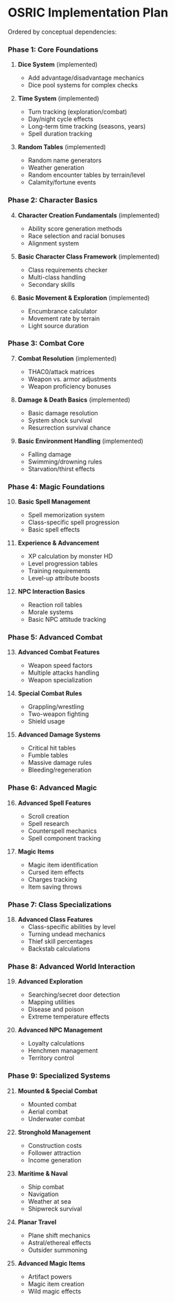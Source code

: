 # OSRIC Implementation Plan 

Ordered by conceptual dependencies:

### Phase 1: Core Foundations

1. **Dice System** (implemented)
   - Add advantage/disadvantage mechanics
   - Dice pool systems for complex checks

2. **Time System** (implemented)
   - Turn tracking (exploration/combat)
   - Day/night cycle effects
   - Long-term time tracking (seasons, years)
   - Spell duration tracking

3. **Random Tables** (implemented)
   - Random name generators
   - Weather generation
   - Random encounter tables by terrain/level
   - Calamity/fortune events

### Phase 2: Character Basics

4. **Character Creation Fundamentals** (implemented)
   - Ability score generation methods
   - Race selection and racial bonuses
   - Alignment system

5. **Basic Character Class Framework** (implemented)
   - Class requirements checker
   - Multi-class handling
   - Secondary skills
   
6. **Basic Movement & Exploration** (implemented)
   - Encumbrance calculator
   - Movement rate by terrain
   - Light source duration

### Phase 3: Combat Core

7. **Combat Resolution** (implemented)
   - THAC0/attack matrices
   - Weapon vs. armor adjustments
   - Weapon proficiency bonuses

8. **Damage & Death Basics** (implemented)
   - Basic damage resolution
   - System shock survival
   - Resurrection survival chance

9. **Basic Environment Handling** (implemented)
   - Falling damage
   - Swimming/drowning rules
   - Starvation/thirst effects

### Phase 4: Magic Foundations

10. **Basic Spell Management**
    - Spell memorization system
    - Class-specific spell progression
    - Basic spell effects

11. **Experience & Advancement**
    - XP calculation by monster HD
    - Level progression tables
    - Training requirements
    - Level-up attribute boosts

12. **NPC Interaction Basics**
    - Reaction roll tables
    - Morale systems
    - Basic NPC attitude tracking

### Phase 5: Advanced Combat

13. **Advanced Combat Features**
    - Weapon speed factors
    - Multiple attacks handling
    - Weapon specialization

14. **Special Combat Rules**
    - Grappling/wrestling
    - Two-weapon fighting
    - Shield usage

15. **Advanced Damage Systems**
    - Critical hit tables
    - Fumble tables
    - Massive damage rules
    - Bleeding/regeneration

### Phase 6: Advanced Magic

16. **Advanced Spell Features**
    - Scroll creation
    - Spell research
    - Counterspell mechanics
    - Spell component tracking

17. **Magic Items**
    - Magic item identification
    - Cursed item effects
    - Charges tracking
    - Item saving throws

### Phase 7: Class Specializations

18. **Advanced Class Features**
    - Class-specific abilities by level
    - Turning undead mechanics
    - Thief skill percentages
    - Backstab calculations

### Phase 8: Advanced World Interaction

19. **Advanced Exploration**
    - Searching/secret door detection
    - Mapping utilities
    - Disease and poison
    - Extreme temperature effects

20. **Advanced NPC Management**
    - Loyalty calculations
    - Henchmen management
    - Territory control

### Phase 9: Specialized Systems

21. **Mounted & Special Combat**
    - Mounted combat
    - Aerial combat
    - Underwater combat

22. **Stronghold Management**
    - Construction costs
    - Follower attraction
    - Income generation

23. **Maritime & Naval**
    - Ship combat
    - Navigation
    - Weather at sea
    - Shipwreck survival

24. **Planar Travel**
    - Plane shift mechanics
    - Astral/ethereal effects
    - Outsider summoning

25. **Advanced Magic Items**
    - Artifact powers
    - Magic item creation
    - Wild magic effects
